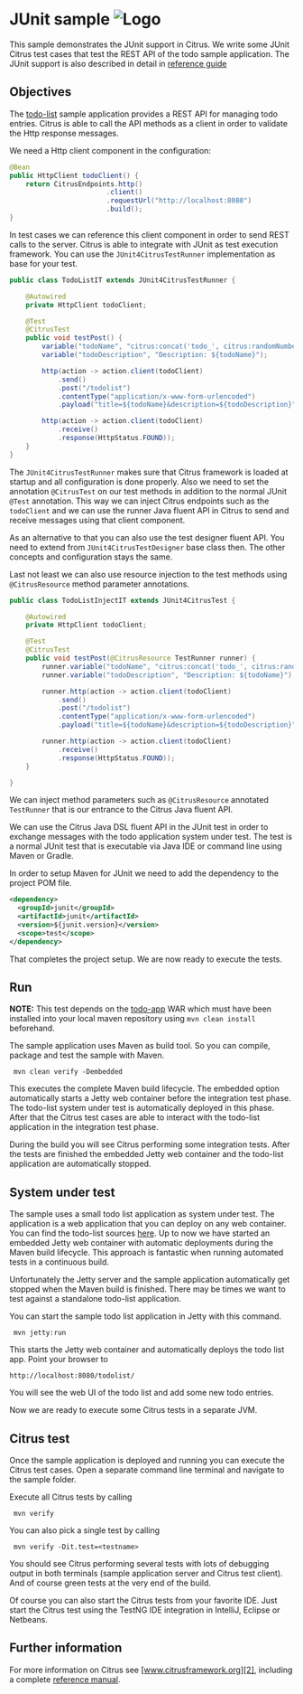 JUnit sample ![Logo][1]
==============

This sample demonstrates the JUnit support in Citrus. We write some JUnit Citrus test cases that test the REST API of the todo sample application. The JUnit support is
also described in detail in [reference guide][4]

Objectives
---------

The [todo-list](../todo-app/README.md) sample application provides a REST API for managing todo entries.
Citrus is able to call the API methods as a client in order to validate the Http response messages.

We need a Http client component in the configuration:

```java
@Bean
public HttpClient todoClient() {
    return CitrusEndpoints.http()
                        .client()
                        .requestUrl("http://localhost:8080")
                        .build();
}
```
    
In test cases we can reference this client component in order to send REST calls to the server. Citrus is able to integrate with JUnit as test execution framework. You can use
the `JUnit4CitrusTestRunner` implementation as base for your test.
    
```java
public class TodoListIT extends JUnit4CitrusTestRunner {

    @Autowired
    private HttpClient todoClient;

    @Test
    @CitrusTest
    public void testPost() {
        variable("todoName", "citrus:concat('todo_', citrus:randomNumber(4))");
        variable("todoDescription", "Description: ${todoName}");

        http(action -> action.client(todoClient)
            .send()
            .post("/todolist")
            .contentType("application/x-www-form-urlencoded")
            .payload("title=${todoName}&description=${todoDescription}"));

        http(action -> action.client(todoClient)
            .receive()
            .response(HttpStatus.FOUND));
    }
}      
```
        
The `JUnit4CitrusTestRunner` makes sure that Citrus framework is loaded at startup and all configuration is done properly. Also we need to set the annotation `@CitrusTest` on our test methods in
addition to the normal JUnit `@Test` annotation. This way we can inject Citrus endpoints such as the `todoClient` and we can use the runner Java fluent API in Citrus to send and receive messages using that client component. 

As an alternative to that you can also use the test designer fluent API. You need to extend from `JUnit4CitrusTestDesigner` base class then. The other concepts and configuration stays the same.

Last not least we can also use resource injection to the test methods using `@CitrusResource` method parameter annotations.

```java
public class TodoListInjectIT extends JUnit4CitrusTest {

    @Autowired
    private HttpClient todoClient;

    @Test
    @CitrusTest
    public void testPost(@CitrusResource TestRunner runner) {
        runner.variable("todoName", "citrus:concat('todo_', citrus:randomNumber(4))");
        runner.variable("todoDescription", "Description: ${todoName}");

        runner.http(action -> action.client(todoClient)
            .send()
            .post("/todolist")
            .contentType("application/x-www-form-urlencoded")
            .payload("title=${todoName}&description=${todoDescription}"));

        runner.http(action -> action.client(todoClient)
            .receive()
            .response(HttpStatus.FOUND));
    }

}  
```
  
We can inject method parameters such as `@CitrusResource` annotated `TestRunner` that is our entrance to the Citrus Java fluent API.

We can use the Citrus Java DSL fluent API in the JUnit test in order to exchange messages with the todo application system under test. The test is a normal JUnit test that is executable via Java IDE or command line using Maven or Gradle.

In order to setup Maven for JUnit we need to add the dependency to the project POM file.

```xml
<dependency>
  <groupId>junit</groupId>
  <artifactId>junit</artifactId>
  <version>${junit.version}</version>
  <scope>test</scope>
</dependency>    
```
       
That completes the project setup. We are now ready to execute the tests.
       
Run
---------

**NOTE:** This test depends on the [todo-app](../todo-app/) WAR which must have been installed into your local maven repository using `mvn clean install` beforehand.

The sample application uses Maven as build tool. So you can compile, package and test the
sample with Maven.
 
     mvn clean verify -Dembedded
    
This executes the complete Maven build lifecycle. The embedded option automatically starts a Jetty web
container before the integration test phase. The todo-list system under test is automatically deployed in this phase.
After that the Citrus test cases are able to interact with the todo-list application in the integration test phase.

During the build you will see Citrus performing some integration tests.
After the tests are finished the embedded Jetty web container and the todo-list application are automatically stopped.

System under test
---------

The sample uses a small todo list application as system under test. The application is a web application
that you can deploy on any web container. You can find the todo-list sources [here](../todo-app). Up to now we have started an 
embedded Jetty web container with automatic deployments during the Maven build lifecycle. This approach is fantastic 
when running automated tests in a continuous build.
  
Unfortunately the Jetty server and the sample application automatically get stopped when the Maven build is finished. 
There may be times we want to test against a standalone todo-list application.  

You can start the sample todo list application in Jetty with this command.

     mvn jetty:run

This starts the Jetty web container and automatically deploys the todo list app. Point your browser to
 
    http://localhost:8080/todolist/

You will see the web UI of the todo list and add some new todo entries.

Now we are ready to execute some Citrus tests in a separate JVM.

Citrus test
---------

Once the sample application is deployed and running you can execute the Citrus test cases.
Open a separate command line terminal and navigate to the sample folder.

Execute all Citrus tests by calling

     mvn verify

You can also pick a single test by calling

     mvn verify -Dit.test=<testname>

You should see Citrus performing several tests with lots of debugging output in both terminals (sample application server
and Citrus test client). And of course green tests at the very end of the build.

Of course you can also start the Citrus tests from your favorite IDE.
Just start the Citrus test using the TestNG IDE integration in IntelliJ, Eclipse or Netbeans.

Further information
---------

For more information on Citrus see [www.citrusframework.org][2], including
a complete [reference manual][3].

 [1]: https://citrusframework.org/img/brand-logo.png "Citrus"
 [2]: https://citrusframework.org
 [3]: https://citrusframework.org/reference/html/
 [4]: https://citrusframework.org/reference/html#run-with-junit